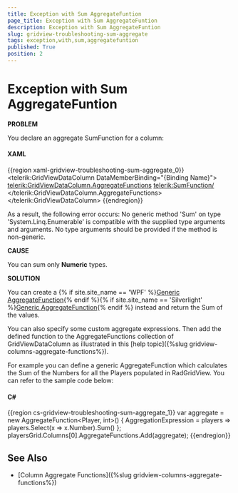 ```yaml
---
title: Exception with Sum AggregateFuntion
page_title: Exception with Sum AggregateFuntion
description: Exception with Sum AggregateFuntion
slug: gridview-troubleshooting-sum-aggregate
tags: exception,with,sum,aggregatefuntion
published: True
position: 2
---
```


# Exception with Sum AggregateFuntion

__PROBLEM__

You declare an aggregate SumFunction for a column:

#### __XAML__

{{region xaml-gridview-troubleshooting-sum-aggregate_0}}
	<telerik:GridViewDataColumn DataMemberBinding="{Binding Name}">
	    <telerik:GridViewDataColumn.AggregateFunctions>
	        <telerik:SumFunction/>
	    </telerik:GridViewDataColumn.AggregateFunctions>
	</telerik:GridViewDataColumn>
{{endregion}}

As a result, the following error occurs: No generic method 'Sum' on type 'System.Linq.Enumerable' is compatible with the supplied type arguments and arguments. No type arguments should be provided if the method is non-generic.
        
__CAUSE__

You can sum only __Numeric__ types.
        
__SOLUTION__

You can create a {% if site.site_name == 'WPF' %}[Generic AggregateFunction](http://docs.telerik.com/devtools/wpf/api/html/t_telerik_windows_data_aggregatefunction_2.htm){% endif %}{% if site.site_name == 'Silverlight' %}[Generic AggregateFunction](http://docs.telerik.com/devtools/silverlight/api/html/t_telerik_windows_data_aggregatefunction_2.htm){% endif %} instead and return the Sum of the values. 

You can also specify some custom aggregate expressions. Then add the defined function to the AggregateFunctions collection of GridViewDataColumn as illustrated in this [help topic]({%slug gridview-columns-aggregate-functions%}).
        
For example you can define a generic AggregateFunction which calculates the Sum of the Numbers for all the Players populated in RadGridView. You can refer to the sample code below:
        

#### __C#__

{{region cs-gridview-troubleshooting-sum-aggregate_1}}
	var aggregate = new AggregateFunction<Player, int>()
	{
	    AggregationExpression = players => players.Select(x => x.Number).Sum()
	};
	playersGrid.Columns[0].AggregateFunctions.Add(aggregate);
{{endregion}}

## See Also

* [Column Aggregate Functions]({%slug gridview-columns-aggregate-functions%})
